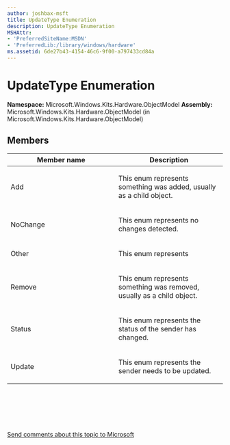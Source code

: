 ```yaml
---
author: joshbax-msft
title: UpdateType Enumeration
description: UpdateType Enumeration
MSHAttr:
- 'PreferredSiteName:MSDN'
- 'PreferredLib:/library/windows/hardware'
ms.assetid: 6de27b43-4154-46c6-9f00-a797433cd84a
---
```


# UpdateType Enumeration


**Namespace:** Microsoft.Windows.Kits.Hardware.ObjectModel **Assembly:** Microsoft.Windows.Kits.Hardware.ObjectModel (in Microsoft.Windows.Kits.Hardware.ObjectModel)

## Members


<table>
<colgroup>
<col width="50%" />
<col width="50%" />
</colgroup>
<thead>
<tr class="header">
<th>Member name</th>
<th>Description</th>
</tr>
</thead>
<tbody>
<tr class="odd">
<td><p>Add</p></td>
<td><p>This enum represents something was added, usually as a child object.</p></td>
</tr>
<tr class="even">
<td><p>NoChange</p></td>
<td><p>This enum represents no changes detected.</p></td>
</tr>
<tr class="odd">
<td><p>Other</p></td>
<td><p>This enum represents</p></td>
</tr>
<tr class="even">
<td><p>Remove</p></td>
<td><p>This enum represents something was removed, usually as a child object.</p></td>
</tr>
<tr class="odd">
<td><p>Status</p></td>
<td><p>This enum represents the status of the sender has changed.</p></td>
</tr>
<tr class="even">
<td><p>Update</p></td>
<td><p>This enum represents the sender needs to be updated.</p></td>
</tr>
</tbody>
</table>

 

 

 

[Send comments about this topic to Microsoft](mailto:wsddocfb@microsoft.com?subject=Documentation%20feedback%20%5Bp_hck\p_hck%5D:%20UpdateType%20Enumeration%20%20RELEASE:%20%284/27/2016%29&body=%0A%0APRIVACY%20STATEMENT%0A%0AWe%20use%20your%20feedback%20to%20improve%20the%20documentation.%20We%20don't%20use%20your%20email%20address%20for%20any%20other%20purpose,%20and%20we'll%20remove%20your%20email%20address%20from%20our%20system%20after%20the%20issue%20that%20you're%20reporting%20is%20fixed.%20While%20we're%20working%20to%20fix%20this%20issue,%20we%20might%20send%20you%20an%20email%20message%20to%20ask%20for%20more%20info.%20Later,%20we%20might%20also%20send%20you%20an%20email%20message%20to%20let%20you%20know%20that%20we've%20addressed%20your%20feedback.%0A%0AFor%20more%20info%20about%20Microsoft's%20privacy%20policy,%20see%20http://privacy.microsoft.com/default.aspx. "Send comments about this topic to Microsoft")




